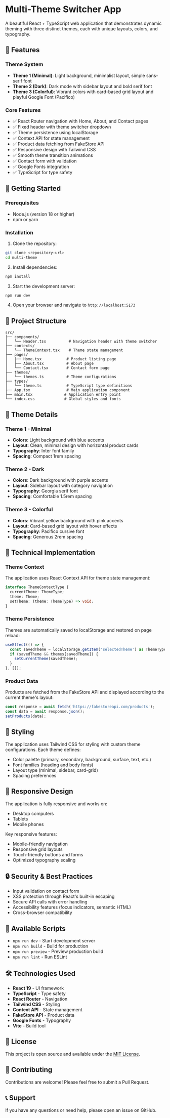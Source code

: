# Multi-Theme Switcher App

A beautiful React + TypeScript web application that demonstrates dynamic theming with three distinct themes, each with unique layouts, colors, and typography.

## 🎨 Features

### Theme System
- **Theme 1 (Minimal)**: Light background, minimalist layout, simple sans-serif font
- **Theme 2 (Dark)**: Dark mode with sidebar layout and bold serif font  
- **Theme 3 (Colorful)**: Vibrant colors with card-based grid layout and playful Google Font (Pacifico)

### Core Features
- ✅ React Router navigation with Home, About, and Contact pages
- ✅ Fixed header with theme switcher dropdown
- ✅ Theme persistence using localStorage
- ✅ Context API for state management
- ✅ Product data fetching from FakeStore API
- ✅ Responsive design with Tailwind CSS
- ✅ Smooth theme transition animations
- ✅ Contact form with validation
- ✅ Google Fonts integration
- ✅ TypeScript for type safety

## 🚀 Getting Started

### Prerequisites
- Node.js (version 18 or higher)
- npm or yarn

### Installation

1. Clone the repository:
```bash
git clone <repository-url>
cd multi-theme
```

2. Install dependencies:
```bash
npm install
```

3. Start the development server:
```bash
npm run dev
```

4. Open your browser and navigate to `http://localhost:5173`

## 📁 Project Structure

```
src/
├── components/
│   └── Header.tsx          # Navigation header with theme switcher
├── contexts/
│   └── ThemeContext.tsx    # Theme state management
├── pages/
│   ├── Home.tsx           # Product listing page
│   ├── About.tsx          # About page
│   └── Contact.tsx        # Contact form page
├── themes/
│   └── themes.ts          # Theme configurations
├── types/
│   └── theme.ts           # TypeScript type definitions
├── App.tsx                # Main application component
├── main.tsx              # Application entry point
└── index.css             # Global styles and fonts
```

## 🎯 Theme Details

### Theme 1 - Minimal
- **Colors**: Light background with blue accents
- **Layout**: Clean, minimal design with horizontal product cards
- **Typography**: Inter font family
- **Spacing**: Compact 1rem spacing

### Theme 2 - Dark
- **Colors**: Dark background with purple accents
- **Layout**: Sidebar layout with category navigation
- **Typography**: Georgia serif font
- **Spacing**: Comfortable 1.5rem spacing

### Theme 3 - Colorful
- **Colors**: Vibrant yellow background with pink accents
- **Layout**: Card-based grid layout with hover effects
- **Typography**: Pacifico cursive font
- **Spacing**: Generous 2rem spacing

## 🔧 Technical Implementation

### Theme Context
The application uses React Context API for theme state management:

```typescript
interface ThemeContextType {
  currentTheme: ThemeType;
  theme: Theme;
  setTheme: (theme: ThemeType) => void;
}
```

### Theme Persistence
Themes are automatically saved to localStorage and restored on page reload:

```typescript
useEffect(() => {
  const savedTheme = localStorage.getItem('selectedTheme') as ThemeType;
  if (savedTheme && themes[savedTheme]) {
    setCurrentTheme(savedTheme);
  }
}, []);
```

### Product Data
Products are fetched from the FakeStore API and displayed according to the current theme's layout:

```typescript
const response = await fetch('https://fakestoreapi.com/products');
const data = await response.json();
setProducts(data);
```

## 🎨 Styling

The application uses Tailwind CSS for styling with custom theme configurations. Each theme defines:

- Color palette (primary, secondary, background, surface, text, etc.)
- Font families (heading and body fonts)
- Layout type (minimal, sidebar, card-grid)
- Spacing preferences

## 📱 Responsive Design

The application is fully responsive and works on:
- Desktop computers
- Tablets
- Mobile phones

Key responsive features:
- Mobile-friendly navigation
- Responsive grid layouts
- Touch-friendly buttons and forms
- Optimized typography scaling

## 🔒 Security & Best Practices

- Input validation on contact form
- XSS protection through React's built-in escaping
- Secure API calls with error handling
- Accessibility features (focus indicators, semantic HTML)
- Cross-browser compatibility

## 🚀 Available Scripts

- `npm run dev` - Start development server
- `npm run build` - Build for production
- `npm run preview` - Preview production build
- `npm run lint` - Run ESLint

## 🛠️ Technologies Used

- **React 19** - UI framework
- **TypeScript** - Type safety
- **React Router** - Navigation
- **Tailwind CSS** - Styling
- **Context API** - State management
- **FakeStore API** - Product data
- **Google Fonts** - Typography
- **Vite** - Build tool

## 📄 License

This project is open source and available under the [MIT License](LICENSE).

## 🤝 Contributing

Contributions are welcome! Please feel free to submit a Pull Request.

## 📞 Support

If you have any questions or need help, please open an issue on GitHub.
